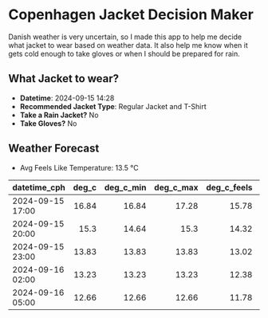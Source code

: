 
# Copenhagen Jacket Decision Maker

Danish weather is very uncertain, so I made this app to help me decide what jacket to wear based on weather data. 
It also help me know when it gets cold enough to take gloves or when I should be prepared for rain.

## What Jacket to wear?

- **Datetime**: 2024-09-15 14:28
- **Recommended Jacket Type**: Regular Jacket and T-Shirt
- **Take a Rain Jacket?** No
- **Take Gloves?** No

## Weather Forecast
- Avg Feels Like Temperature: 13.5 °C

| datetime_cph     |   deg_c |   deg_c_min |   deg_c_max |   deg_c_feels | weather   | wind   | rain   |
|:-----------------|--------:|------------:|------------:|--------------:|:----------|:-------|:-------|
| 2024-09-15 17:00 |   16.84 |       16.84 |       17.28 |         15.78 | Clouds    | Low    | None   |
| 2024-09-15 20:00 |   15.3  |       14.64 |       15.3  |         14.32 | Clouds    | Low    | None   |
| 2024-09-15 23:00 |   13.83 |       13.83 |       13.83 |         13.02 | Clouds    | Low    | None   |
| 2024-09-16 02:00 |   13.23 |       13.23 |       13.23 |         12.38 | Clouds    | Low    | None   |
| 2024-09-16 05:00 |   12.66 |       12.66 |       12.66 |         11.78 | Clouds    | Low    | None   |
        